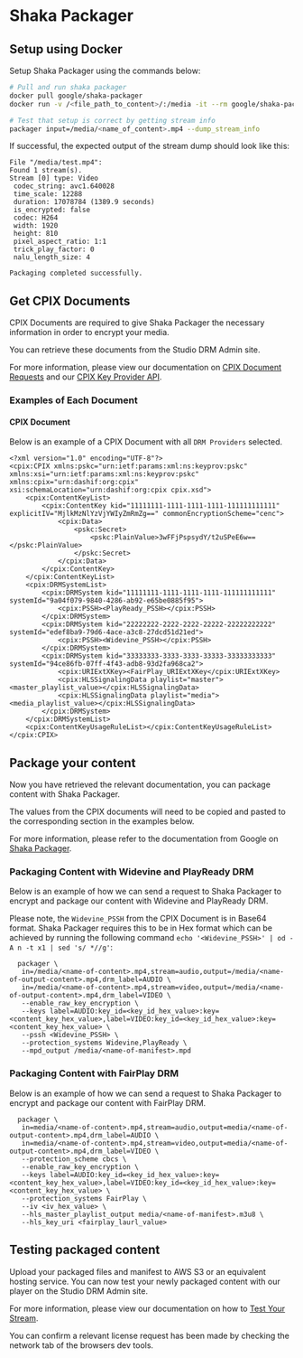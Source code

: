 # Shaka Packager

## Setup using Docker

Setup Shaka Packager using the commands below:

```bash
# Pull and run shaka packager 
docker pull google/shaka-packager
docker run -v /<file_path_to_content>/:/media -it --rm google/shaka-packager

# Test that setup is correct by getting stream info
packager input=/media/<name_of_content>.mp4 --dump_stream_info
```

If successful, the expected output of the stream dump should look like this:

```text
File "/media/test.mp4":
Found 1 stream(s).
Stream [0] type: Video
 codec_string: avc1.640028
 time_scale: 12288
 duration: 17078784 (1389.9 seconds)
 is_encrypted: false
 codec: H264
 width: 1920
 height: 810
 pixel_aspect_ratio: 1:1
 trick_play_factor: 0
 nalu_length_size: 4

Packaging completed successfully.
```

## Get CPIX Documents

CPIX Documents are required to give Shaka Packager the necessary information in order to encrypt your media.

You can retrieve these documents from the Studio DRM Admin site. 

For more information, please view our documentation on [CPIX Document Requests](https://docs.vualto.com/projects/vudrm/en/latest/UserGuide/VUDRM-Admin.html#vudrm-encryption-keys) and our [CPIX Key Provider API](https://docs.vualto.com/projects/vudrm/en/latest/DeveloperDocumentation/VUDRM-key-provision.html#cpix-key-provider-api).

### Examples of Each Document

#### CPIX Document

Below is an example of a CPIX Document with all `DRM Providers` selected. 

```
<?xml version="1.0" encoding="UTF-8"?>
<cpix:CPIX xmlns:pskc="urn:ietf:params:xml:ns:keyprov:pskc" xmlns:xsi="urn:ietf:params:xml:ns:keyprov:pskc" xmlns:cpix="urn:dashif:org:cpix" xsi:schemaLocation="urn:dashif:org:cpix cpix.xsd">
    <cpix:ContentKeyList>
        <cpix:ContentKey kid="11111111-1111-1111-1111-111111111111" explicitIV="MjlkMzNlYzVjYWIyZmRmZg==" commonEncryptionScheme="cenc">
            <cpix:Data>
                <pskc:Secret>
                    <pskc:PlainValue>3wFFjPspsydY/t2uSPeE6w==</pskc:PlainValue>
                </pskc:Secret>
            </cpix:Data>
        </cpix:ContentKey>
    </cpix:ContentKeyList>
    <cpix:DRMSystemList>
        <cpix:DRMSystem kid="11111111-1111-1111-1111-111111111111" systemId="9a04f079-9840-4286-ab92-e65be0885f95">
            <cpix:PSSH><PlayReady_PSSH></cpix:PSSH>
        </cpix:DRMSystem>
        <cpix:DRMSystem kid="22222222-2222-2222-22222-22222222222" systemId="edef8ba9-79d6-4ace-a3c8-27dcd51d21ed">
            <cpix:PSSH><Widevine_PSSH></cpix:PSSH>
        </cpix:DRMSystem>
        <cpix:DRMSystem kid="33333333-3333-3333-33333-33333333333" systemId="94ce86fb-07ff-4f43-adb8-93d2fa968ca2">
            <cpix:URIExtXKey><FairPlay_URIExtXKey</cpix:URIExtXKey>
            <cpix:HLSSignalingData playlist="master"><master_playlist_value></cpix:HLSSignalingData>
            <cpix:HLSSignalingData playlist="media"><media_playlist_value></cpix:HLSSignalingData>
        </cpix:DRMSystem>
    </cpix:DRMSystemList>
    <cpix:ContentKeyUsageRuleList></cpix:ContentKeyUsageRuleList>
</cpix:CPIX>
```

## Package your content

Now you have retrieved the relevant documentation, you can package content with Shaka Packager.

The values from the CPIX documents will need to be copied and pasted to the corresponding section in the examples below.

For more information, please refer to the documentation from Google on [Shaka Packager](https://google.github.io/shaka-packager/html/).

### Packaging Content with Widevine and PlayReady DRM

Below is an example of how we can send a request to Shaka Packager to encrypt and package our content with Widevine and PlayReady DRM.

Please note, the `Widevine_PSSH` from the CPIX Document is in Base64 format. Shaka Packager requires this to be in Hex format which can be achieved by running the following command `echo '<Widevine_PSSH>' | od -A n -t x1 | sed 's/ *//g'`:

```text
  packager \
   in=/media/<name-of-content>.mp4,stream=audio,output=/media/<name-of-output-content>.mp4,drm_label=AUDIO \
   in=/media/<name-of-content>.mp4,stream=video,output=/media/<name-of-output-content>.mp4,drm_label=VIDEO \
   --enable_raw_key_encryption \
   --keys label=AUDIO:key_id=<key_id_hex_value>:key=<content_key_hex_value>,label=VIDEO:key_id=<key_id_hex_value>:key=<content_key_hex_value> \
   --pssh <Widevine_PSSH> \
   --protection_systems Widevine,PlayReady \
   --mpd_output /media/<name-of-manifest>.mpd
```

### Packaging Content with FairPlay DRM

Below is an example of how we can send a request to Shaka Packager to encrypt and package our content with FairPlay DRM. 

```text
  packager \
   in=media/<name-of-content>.mp4,stream=audio,output=media/<name-of-output-content>.mp4,drm_label=AUDIO \
   in=media/<name-of-content>.mp4,stream=video,output=media/<name-of-output-content>.mp4,drm_label=VIDEO \
   --protection_scheme cbcs \
   --enable_raw_key_encryption \
   --keys label=AUDIO:key_id=<key_id_hex_value>:key=<content_key_hex_value>,label=VIDEO:key_id=<key_id_hex_value>:key=<content_key_hex_value> \
   --protection_systems FairPlay \
   --iv <iv_hex_value> \
   --hls_master_playlist_output media/<name-of-manifest>.m3u8 \
   --hls_key_uri <fairplay_laurl_value>
```

## Testing packaged content

Upload your packaged files and manifest to AWS S3 or an equivalent hosting service. You can now test your newly packaged content with our player on the Studio DRM Admin site.

For more information, please view our documentation on how to [Test Your Stream](https://docs.vualto.com/projects/vudrm/en/latest/UserGuide/VUDRM-Admin.html#test-your-stream).

You can confirm a relevant license request has been made by checking the network tab of the browsers dev tools.
